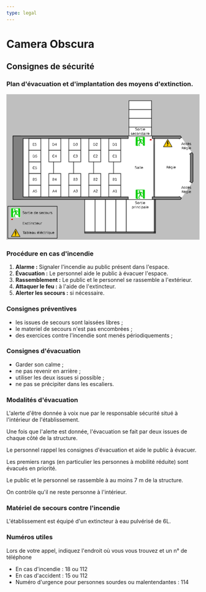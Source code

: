 ```yaml
---
type: legal
---
```


# Camera Obscura

## Consignes de sécurité

### Plan d'évacuation et d'implantation des moyens d'extinction.

![Plan d'évacuation](../plans/plan-evacuation.svg)

### Procédure en cas d'incendie

1. **Alarme :** Signaler l'incendie au public présent dans l'espace.
2. **Évacuation :** Le personnel aide le public à évacuer l'espace.
3. **Rassemblement :** Le public et le personnel se rassemble a l'extérieur.
4. **Attaquer le feu :** à l'aide de l'extincteur.
5. **Alerter les secours :** si nécessaire.

### Consignes préventives

- les issues de secours sont laissées libres ;
- le materiel de secours n'est pas encombrées ;
- des exercices contre l'incendie sont menés périodiquements ;

### Consignes d'évacuation

- Garder son calme ;
- ne pas revenir en arrière ;
- utiliser les deux issues si possible ;
- ne pas se précipiter dans les escaliers.

### Modalités d'évacuation

L'alerte d'être donnée à voix nue par le responsable sécurité situé à l'intérieur de l'établissement.

Une fois que l'alerte est donnée, l'évacuation se fait par deux issues de chaque côté de la structure.

Le personnel rappel les consignes d'évacuation et aide le public à évacuer.

Les premiers rangs (en particulier les personnes à mobilité réduite) sont évacués en priorité. 

Le public et le personnel se rassemble à au moins 7 m de la structure.

On contrôle qu'il ne reste personne à l'intérieur.

### Matériel de secours contre l'incendie

L'établissement est équipé d'un extincteur à eau pulvérisé de 6L.

### Numéros utiles

Lors de votre appel, indiquez l'endroit où vous vous trouvez et un n° de téléphone

- En cas d'incendie : 18 ou 112
- En cas d'accident : 15 ou 112
- Numéro d'urgence pour personnes sourdes ou malentendantes : 114

